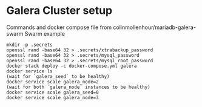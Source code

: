 # Galera Cluster setup

Commands and docker compose file from colinmollenhour/mariadb-galera-swarm Swarm example

```
mkdir -p .secrets
openssl rand -base64 32 > .secrets/xtrabackup_password
openssl rand -base64 32 > .secrets/mysql_password
openssl rand -base64 32 > .secrets/mysql_root_password
docker stack deploy -c docker-compose.yml galera
docker service ls
(wait for `galera_seed` to be healthy)
docker service scale galera_node=2
(wait for both `galera_node` instances to be healthy)
docker service scale galera_seed=0
docker service scale galera_node=3
```
